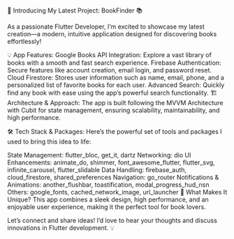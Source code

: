 🎉 Introducing My Latest Project: BookFinder 📚

As a passionate Flutter Developer, I’m excited to showcase my latest creation—a modern, intuitive application designed for discovering books effortlessly!

💡 App Features:
Google Books API Integration: Explore a vast library of books with a smooth and fast search experience.
Firebase Authentication: Secure features like account creation, email login, and password reset.
Cloud Firestore: Stores user information such as name, email, phone, and a personalized list of favorite books for each user.
Advanced Search: Quickly find any book with ease using the app’s powerful search functionality.
🏗 Architecture & Approach:
The app is built following the MVVM Architecture with Cubit for state management, ensuring scalability, maintainability, and high performance.

🛠 Tech Stack & Packages:
Here’s the powerful set of tools and packages I used to bring this idea to life:

State Management: flutter_bloc, get_it, dartz
Networking: dio
UI Enhancements: animate_do, shimmer, font_awesome_flutter, flutter_svg, infinite_carousel, flutter_slidable
Data Handling: firebase_auth, cloud_firestore, shared_preferences
Navigation: go_router
Notifications & Animations: another_flushbar, toastification, modal_progress_hud_nsn
Others: google_fonts, cached_network_image, url_launcher
🌟 What Makes It Unique?
This app combines a sleek design, high performance, and an enjoyable user experience, making it the perfect tool for book lovers.

Let’s connect and share ideas! I’d love to hear your thoughts and discuss innovations in Flutter development. 💡
